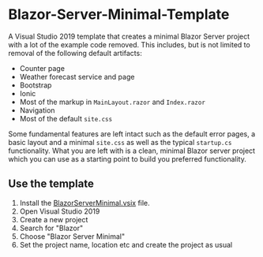 # Blazor-Server-Minimal-Template
A Visual Studio 2019 template that creates a minimal Blazor Server project with a lot of the example code removed. This includes, but is not limited to removal of the following default artifacts:
- Counter page
- Weather forecast service and page
- Bootstrap
- Ionic
- Most of the markup in `MainLayout.razor` and `Index.razor` 
- Navigation
- Most of the default `site.css`

Some fundamental features are left intact such as the default error pages, a basic layout and a minimal `site.css` as well as the typical `startup.cs` functionality. What you are left with is a clean, minimal Blazor server project which you can use as a starting point to build you preferred functionality.

## Use the template
1. Install the [BlazorServerMinimal.vsix](BlazorServerMinimal.vsix) file.
2. Open Visual Studio 2019
3. Create a new project
4. Search for "Blazor"
5. Choose "Blazor Server Minimal"
6. Set the project name, location etc and create the project as usual
